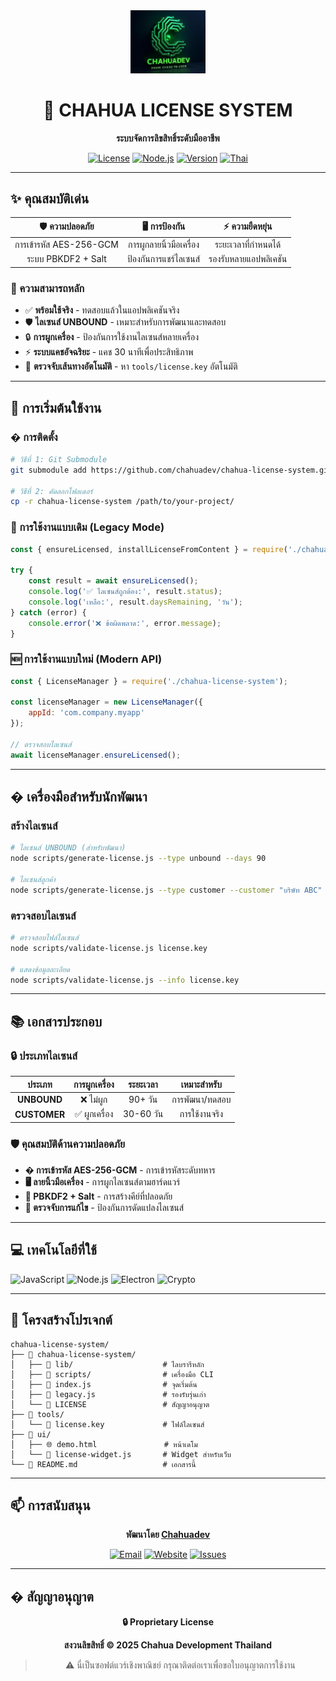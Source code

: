 <div align="center">
  <img src="https://raw.githubusercontent.com/chahuadev/chahuadev/main/icon.png" alt="Chahua License System" width="120"/>
  <h1>🔐 CHAHUA LICENSE SYSTEM</h1>
  <p><strong>ระบบจัดการลิขสิทธิ์ระดับมืออาชีพ</strong></p>
  
  [![License](https://img.shields.io/badge/license-Proprietary-red.svg)](chahua-license-system/LICENSE)
  [![Node.js](https://img.shields.io/badge/node-%3E%3D14.0.0-brightgreen.svg)](https://nodejs.org/)
  [![Version](https://img.shields.io/badge/version-2.0.0-orange.svg)](package.json)
  [![Thai](https://img.shields.io/badge/Language-ไทย-blue.svg)](README.md)
</div>

---

## ✨ คุณสมบัติเด่น

<div align="center">

| 🛡️ **ความปลอดภัย** | 🖥️ **การป้องกัน** | ⚡ **ความยืดหยุ่น** |
|:-------------------:|:-------------------:|:-------------------:|
| การเข้ารหัส AES-256-GCM | การผูกลายนิ้วมือเครื่อง | ระยะเวลาที่กำหนดได้ |
| ระบบ PBKDF2 + Salt | ป้องกันการแชร์ไลเซนส์ | รองรับหลายแอปพลิเคชัน |

</div>

### 🎯 ความสามารถหลัก

- ✅ **พร้อมใช้จริง** - ทดสอบแล้วในแอปพลิเคชันจริง
- 🛡️ **ไลเซนส์ UNBOUND** - เหมาะสำหรับการพัฒนาและทดสอบ  
- 🔒 **การผูกเครื่อง** - ป้องกันการใช้งานไลเซนส์หลายเครื่อง
- ⚡ **ระบบแคชอัจฉริยะ** - แคช 30 นาทีเพื่อประสิทธิภาพ
- 📁 **ตรวจจับเส้นทางอัตโนมัติ** - หา `tools/license.key` อัตโนมัติ

---

## 🚀 การเริ่มต้นใช้งาน

### � การติดตั้ง

```bash
# วิธีที่ 1: Git Submodule
git submodule add https://github.com/chahuadev/chahua-license-system.git

# วิธีที่ 2: คัดลอกโฟลเดอร์
cp -r chahua-license-system /path/to/your-project/
```

### 🔄 การใช้งานแบบเดิม (Legacy Mode)

```javascript
const { ensureLicensed, installLicenseFromContent } = require('./chahua-license-system/legacy');

try {
    const result = await ensureLicensed();
    console.log('✅ ไลเซนส์ถูกต้อง:', result.status);
    console.log('เหลือ:', result.daysRemaining, 'วัน');
} catch (error) {
    console.error('❌ ข้อผิดพลาด:', error.message);
}
```

### 🆕 การใช้งานแบบใหม่ (Modern API)

```javascript
const { LicenseManager } = require('./chahua-license-system');

const licenseManager = new LicenseManager({
    appId: 'com.company.myapp'
});

// ตรวจสอบไลเซนส์
await licenseManager.ensureLicensed();
```

---

## �️ เครื่องมือสำหรับนักพัฒนา

### สร้างไลเซนส์

```bash
# ไลเซนส์ UNBOUND (สำหรับพัฒนา)
node scripts/generate-license.js --type unbound --days 90

# ไลเซนส์ลูกค้า  
node scripts/generate-license.js --type customer --customer "บริษัท ABC" --days 30
```

### ตรวจสอบไลเซนส์

```bash
# ตรวจสอบไฟล์ไลเซนส์
node scripts/validate-license.js license.key

# แสดงข้อมูลละเอียด
node scripts/validate-license.js --info license.key
```

---

## 📚 เอกสารประกอบ

### 🔒 ประเภทไลเซนส์

| ประเภท | การผูกเครื่อง | ระยะเวลา | เหมาะสำหรับ |
|:------:|:-------------:|:--------:|:-----------:|
| **UNBOUND** | ❌ ไม่ผูก | 90+ วัน | การพัฒนา/ทดสอบ |
| **CUSTOMER** | ✅ ผูกเครื่อง | 30-60 วัน | การใช้งานจริง |

### 🛡️ คุณสมบัติด้านความปลอดภัย

- **� การเข้ารหัส AES-256-GCM** - การเข้ารหัสระดับทหาร
- **🖥️ ลายนิ้วมือเครื่อง** - การผูกไลเซนส์ตามฮาร์ดแวร์  
- **🔑 PBKDF2 + Salt** - การสร้างคีย์ที่ปลอดภัย
- **🚫 ตรวจจับการแก้ไข** - ป้องกันการดัดแปลงไลเซนส์

---

## 💻 เทคโนโลยีที่ใช้

![JavaScript](https://img.shields.io/badge/JavaScript-F7DF1E?style=for-the-badge&logo=javascript&logoColor=black)
![Node.js](https://img.shields.io/badge/Node.js-339933?style=for-the-badge&logo=nodedotjs&logoColor=white)
![Electron](https://img.shields.io/badge/Electron-47848F?style=for-the-badge&logo=electron&logoColor=white)
![Crypto](https://img.shields.io/badge/AES--256-FF6B6B?style=for-the-badge&logo=lock&logoColor=white)

---

## 📁 โครงสร้างโปรเจกต์

```
chahua-license-system/
├── 📁 chahua-license-system/
│   ├── 📁 lib/                    # ไลบรารีหลัก
│   ├── 📁 scripts/                # เครื่องมือ CLI
│   ├── 📄 index.js                # จุดเริ่มต้น
│   ├── 📄 legacy.js               # รองรับรุ่นเก่า
│   └── 📜 LICENSE                 # สัญญาอนุญาต
├── 📁 tools/
│   └── 📜 license.key             # ไฟล์ไลเซนส์
├── 📁 ui/
│   ├── 🌐 demo.html               # หน้าเดโม
│   └── 📄 license-widget.js       # Widget สำหรับเว็บ
└── 📖 README.md                   # เอกสารนี้
```

---

## 📫 การสนับสนุน

<div align="center">

**พัฒนาโดย [Chahuadev](https://github.com/chahuadev)**

[![Email](https://img.shields.io/badge/Email-chahuadev@gmail.com-red?style=for-the-badge&logo=gmail)](mailto:chahuadev@gmail.com)
[![Website](https://img.shields.io/badge/Website-chahuadev.com-blue?style=for-the-badge&logo=google-chrome)](https://www.chahuadev.com)
[![Issues](https://img.shields.io/badge/Issues-GitHub-black?style=for-the-badge&logo=github)](https://github.com/chahuadev/chahua-license-system/issues)

</div>

---

## � สัญญาอนุญาต

<div align="center">

**🔒 Proprietary License**

**สงวนลิขสิทธิ์ © 2025 Chahua Development Thailand**

> ⚠️ นี่เป็นซอฟต์แวร์เชิงพาณิชย์ กรุณาติดต่อเราเพื่อขอใบอนุญาตการใช้งาน

</div>
